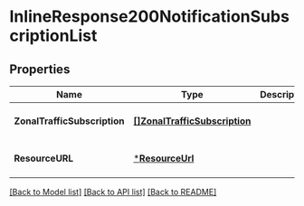# InlineResponse200NotificationSubscriptionList

## Properties
Name | Type | Description | Notes
------------ | ------------- | ------------- | -------------
**ZonalTrafficSubscription** | [**[]ZonalTrafficSubscription**](ZonalTrafficSubscription.md) |  | [optional] [default to null]
**ResourceURL** | [***ResourceUrl**](ResourceURL.md) |  | [optional] [default to null]

[[Back to Model list]](../README.md#documentation-for-models) [[Back to API list]](../README.md#documentation-for-api-endpoints) [[Back to README]](../README.md)


